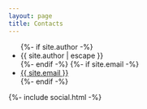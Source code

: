 ```yaml
---
layout: page
title: Contacts
---
```


<ul class="contact-list">
  {%- if site.author -%}
  <li>{{ site.author | escape }}</li>
  {%- endif -%}
  {%- if site.email -%}
  <li><a href="mailto:{{ site.email }}">{{ site.email }}</a></li>
  {%- endif -%}
</ul>

{%- include social.html -%}
